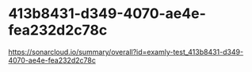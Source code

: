 # 413b8431-d349-4070-ae4e-fea232d2c78c
https://sonarcloud.io/summary/overall?id=examly-test_413b8431-d349-4070-ae4e-fea232d2c78c
